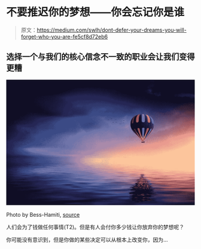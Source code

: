 # 不要推迟你的梦想——你会忘记你是谁

> 原文：<https://medium.com/swlh/dont-defer-your-dreams-you-will-forget-who-you-are-fe5cf8d72eb6>

## 选择一个与我们的核心信念不一致的职业会让我们变得更糟

![](img/71106030ab275ea2059b846cac43b326.png)

Photo by Bess-Hamiti, [source](https://pixabay.com/photos/hot-air-balloon-lake-balloon-sunset-2411851/)

人们会为了钱做任何事情(T2)。但是有人会付你多少钱让你放弃你的梦想呢？

你可能没有意识到，但是你做的某些决定可以从根本上改变你，因为…